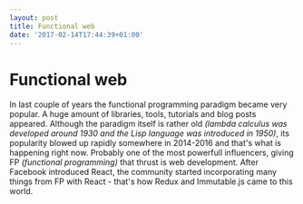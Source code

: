 ```yaml
---
layout: post
title: Functional web
date: '2017-02-14T17:44:39+01:00'
---
```


# Functional web

In last couple of years the functional programming paradigm became very popular.
A huge amount of libraries, tools, tutorials and blog posts appeared.
Although the paradigm itself is rather old _(lambda calculus was developed around 1930 and the Lisp language was introduced in 1950)_, its popularity blowed up rapidly somewhere in 2014-2016 and that's what is happening right now.
Probably one of the most powerfull influencers, giving FP _(functional programming)_ that thrust is web development.
After Facebook introduced React, the community started incorporating many things from FP with React - that's how Redux and Immutable.js came to this world.
